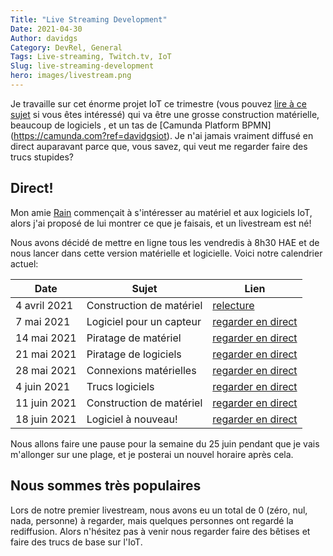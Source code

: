 ```yaml
---
Title: "Live Streaming Development"
Date: 2021-04-30
Author: davidgs
Category: DevRel, General
Tags: Live-streaming, Twitch.tv, IoT
Slug: live-streaming-development
hero: images/livestream.png
---
```


Je travaille sur cet énorme projet IoT ce trimestre (vous pouvez [lire à ce sujet](/posts/category/camunda/iot-project) si vous êtes intéressé) qui va être une grosse construction matérielle, beaucoup de logiciels , et un tas de [Camunda Platform BPMN] (https://camunda.com?ref=davidgsiot). Je n'ai jamais vraiment diffusé en direct auparavant parce que, vous savez, qui veut me regarder faire des trucs stupides?

## Direct!

Mon amie [Rain](https://twitter.com/rainleander) commençait à s'intéresser au matériel et aux logiciels IoT, alors j'ai proposé de lui montrer ce que je faisais, et un livestream est né!

Nous avons décidé de mettre en ligne tous les vendredis à 8h30 HAE et de nous lancer dans cette version matérielle et logicielle. Voici notre calendrier actuel:

| Date | Sujet | Lien |
| ------ | ------- | ------ |
| 4 avril 2021 | Construction de matériel | [relecture](https://www.twitch.tv/videos/1005977038) |
| 7 mai 2021 | Logiciel pour un capteur | [regarder en direct](https://twitch.tv/davidgsiot) |
| 14 mai 2021 | Piratage de matériel | [regarder en direct](https://twitch.tv/davidgsiot) |
| 21 mai 2021 | Piratage de logiciels | [regarder en direct](https://twitch.tv/davidgsiot) |
| 28 mai 2021 | Connexions matérielles | [regarder en direct](https://twitch.tv/davidgsiot) |
| 4 juin 2021 | Trucs logiciels | [regarder en direct](https://twitch.tv/davidgsiot) |
| 11 juin 2021 | Construction de matériel | [regarder en direct](https://twitch.tv/davidgsiot) |
| 18 juin 2021 | Logiciel à nouveau! | [regarder en direct](https://twitch.tv/davidgsiot) |

Nous allons faire une pause pour la semaine du 25 juin pendant que je vais m'allonger sur une plage, et je posterai un nouvel horaire après cela.

## Nous sommes très populaires

Lors de notre premier livestream, nous avons eu un total de 0 (zéro, nul, nada, personne) à regarder, mais quelques personnes ont regardé la rediffusion. Alors n'hésitez pas à venir nous regarder faire des bêtises et faire des trucs de base sur l'IoT.
